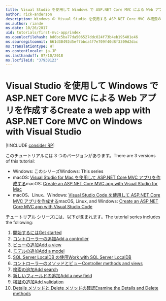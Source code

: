 ```yaml
---
title: Visual Studio を使用して Windows で ASP.NET Core MVC による Web アプリを作成する
author: rick-anderson
description: Windows の Visual Studio を使用する ASP.NET Core MVC の概要の目次をご確認ください。
ms.author: riande
ms.date: 10/26/2017
uid: tutorials/first-mvc-app/index
ms.openlocfilehash: bd6bc5ba77da506527ddc024f73b4eb195401e46
ms.sourcegitcommit: 661d30492d5ef7bbca4f7e709f40d8f3309d2dac
ms.translationtype: HT
ms.contentlocale: ja-JP
ms.lasthandoff: 07/10/2018
ms.locfileid: "37938123"
---
```

# <a name="create-a-web-app-with-aspnet-core-mvc-on-windows-with-visual-studio"></a><span data-ttu-id="688eb-103">Visual Studio を使用して Windows で ASP.NET Core MVC による Web アプリを作成する</span><span class="sxs-lookup"><span data-stu-id="688eb-103">Create a web app with ASP.NET Core MVC on Windows with Visual Studio</span></span>

[!INCLUDE [consider RP](~/includes/razor.md)]

<span data-ttu-id="688eb-104">このチュートリアルには 3 つのバージョンがあります。</span><span class="sxs-lookup"><span data-stu-id="688eb-104">There are 3 versions of this tutorial:</span></span>

* <span data-ttu-id="688eb-105">Windows: このシリーズ</span><span class="sxs-lookup"><span data-stu-id="688eb-105">Windows: This series</span></span>
* <span data-ttu-id="688eb-106">macOS: [Visual Studio for Mac を使用して ASP.NET Core MVC アプリを作成する](xref:tutorials/first-mvc-app-mac/start-mvc)</span><span class="sxs-lookup"><span data-stu-id="688eb-106">macOS: [Create an ASP.NET Core MVC app with Visual Studio for Mac](xref:tutorials/first-mvc-app-mac/start-mvc)</span></span>
* <span data-ttu-id="688eb-107">macOS、Linux、Windows: [Visual Studio Code を使用して ASP.NET Core MVC アプリを作成する](xref:tutorials/first-mvc-app-xplat/start-mvc)</span><span class="sxs-lookup"><span data-stu-id="688eb-107">macOS, Linux, and Windows: [Create an ASP.NET Core MVC app with Visual Studio Code](xref:tutorials/first-mvc-app-xplat/start-mvc)</span></span>

<span data-ttu-id="688eb-108">チュートリアル シリーズには、以下が含まれます。</span><span class="sxs-lookup"><span data-stu-id="688eb-108">The tutorial series includes the following:</span></span>

1. [<span data-ttu-id="688eb-109">開始するには</span><span class="sxs-lookup"><span data-stu-id="688eb-109">Get started</span></span>](start-mvc.md)
1. [<span data-ttu-id="688eb-110">コントローラーの追加</span><span class="sxs-lookup"><span data-stu-id="688eb-110">Add a controller</span></span>](adding-controller.md)
1. [<span data-ttu-id="688eb-111">ビューの追加</span><span class="sxs-lookup"><span data-stu-id="688eb-111">Add a view</span></span>](adding-view.md)
1. [<span data-ttu-id="688eb-112">モデルの追加</span><span class="sxs-lookup"><span data-stu-id="688eb-112">Add a model</span></span>](adding-model.md)
1. [<span data-ttu-id="688eb-113">SQL Server LocalDB の使用</span><span class="sxs-lookup"><span data-stu-id="688eb-113">Work with SQL Server LocalDB</span></span>](working-with-sql.md)
1. [<span data-ttu-id="688eb-114">コントローラーのメソッドとビュー</span><span class="sxs-lookup"><span data-stu-id="688eb-114">Controller methods and views</span></span>](controller-methods-views.md)
1. [<span data-ttu-id="688eb-115">検索の追加</span><span class="sxs-lookup"><span data-stu-id="688eb-115">Add search</span></span>](search.md)
1. [<span data-ttu-id="688eb-116">新しいフィールドの追加</span><span class="sxs-lookup"><span data-stu-id="688eb-116">Add a new field</span></span>](new-field.md)
1. [<span data-ttu-id="688eb-117">検証の追加</span><span class="sxs-lookup"><span data-stu-id="688eb-117">Add validation</span></span>](validation.md)
1. [<span data-ttu-id="688eb-118">Details メソッドと Delete メソッドの確認</span><span class="sxs-lookup"><span data-stu-id="688eb-118">Examine the Details and Delete methods</span></span>](details.md)
